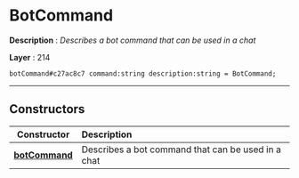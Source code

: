 # BotCommand

**Description** : *Describes a bot command that can be used in a chat*

**Layer** : 214

```tl
botCommand#c27ac8c7 command:string description:string = BotCommand;
```

---

## Constructors

| Constructor | Description |
| :---: | :--- |
| [**botCommand**](constructor/botCommand) | Describes a bot command that can be used in a chat |